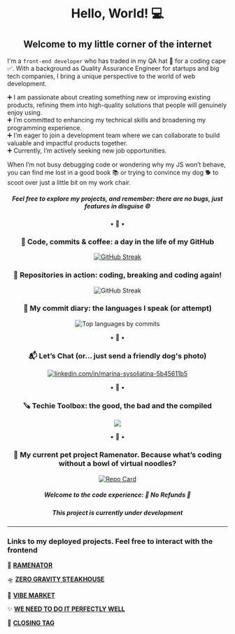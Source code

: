 
<h1 align="center">Hello, World! 💻</h1>

<h2 align="center">Welcome to my little corner of the internet</h2>

I'm a `front-end developer` who has traded in my QA hat 🚫 for a coding cape ✅. With a background as Quality Assurance Engineer for startups and big tech companies, I bring a unique perspective to the world of web development.

➕ I am passionate about creating something new or improving existing products, refining them into high-quality solutions that people will genuinely enjoy using.  
➕ I’m committed to enhancing my technical skills and broadening my programming experience.  
➕ I’m eager to join a development team where we can collaborate to build valuable and impactful products together.  
➕ Currently, I’m actively seeking new job opportunities.  

When I’m not busy debugging code or wondering why my JS won’t behave, you can find me lost in a good book 📚 or trying to convince my dog 🐕 to scoot over just a little bit on my work chair.

<h5 align="center"> Feel free to explore my projects, and remember: there are no bugs, just features in disguise ©️</h5>


<p align="center"> ▪️ 🔲 ▪️ </p>

 
<h3 align="center">🧩 Code, commits & coffee: a day in the life of my GitHub</h3>

<p align="center">
  <a href="https://git.io/streak-stats">
    <img src="https://streak-stats.demolab.com?user=stereogamm&theme=ambient-gradient&hide_border=true&border_radius=10&date_format=j%20M%5B%20Y%5D&card_width=450&card_height=190&ring=9EEB4B&fire=FFB80A&stroke=D9C1FF5A&sideLabels=E9EB56&currStreakLabel=A33FBB&hide_longest_streak=true" alt="GitHub Streak" />
  </a>
</p>



<h3 align="center">🧩 Repositories in action: coding, breaking and coding again!</h3>
<p align="center">
 <a>
  <img src="https://github-readme-stats.vercel.app/api/top-langs/?username=stereogamm&layout=compact&theme=github_light&langs_count=12&custom_title=Top%20Languages%20by%20my%20repo" alt="GitHub Streak"/>
 </a>
</p>


<h3 align="center">🧩 My сommit diary: the languages I speak (or attempt)</h3>
<p align="center">
 <a>
  <img src="https://github-readme-stats.vercel.app/api/top-langs/?username=stereogamm&layout=compact&theme=github_light&hide=css,scss,html,mdx,shell&&custom_title=Top%20Languages%20by%20commits" alt="Top languages by commits"/>
 </a>
</p>


<p align="center">▪️ 🔲 ▪️</p>


<h3 align="center">📬 Let’s Chat (or... just send a friendly dog's photo)</h3>
<p align="center">
<a href="https://linkedin.com/in/marina-sysoliatina-5b45611b5" target="blank"><img align="center" src="https://skillicons.dev/icons?i=linkedin&theme=light" alt="linkedin.com/in/marina-sysoliatina-5b45611b5"/></a>
</p>


<p align="center">▪️ 🔲 ▪️</p>


<h3 align="center">🪚 Techie Toolbox: the good, the bad and the compiled</h3>

<p align="center">
  <a href="https://skillicons.dev">
    <img src="https://skillicons.dev/icons?i=html,htmx,css,js,ts,webpack,yarn,react,redux,jest,git,sass,jquery,figma,babel,cypress,docker,github,grafana,elasticsearch,npm,postman&theme=light&perline=11" />
  </a>
</p>

<p align="center">▪️ 🔲 ▪️</p>

<h3 align="center">🦥 My current pet project Ramenator. Because what’s coding without a bowl of virtual noodles?</h3>

<p align="center">
  <a href="https://github.com/stereogamm/web-shop">
    <img src="https://github-readme-stats.vercel.app/api/pin/?username=stereogamm&repo=web-shop&theme=ambient_gradient&show_owner=true&hide=issues" alt="Repo Card" />
  </a>
</p>

<h5 align="center">Welcome to the code experience: 🚫 No Refunds 🚫</h5>
<h5 align="center">This project is currently under development</h5>

-------

### Links to my deployed projects. Feel free to interact with the frontend

🍜 <a href="https://noodle-and-bytes.vercel.app/" target="_blank">**RAMENATOR**</a>  

🛸 <a href="https://zero-gravity-steakhouse.vercel.app/" target="_blank">**ZERO GRAVITY STEAKHOUSE**</a>  

🌊 <a href="https://vibe-market.vercel.app/" target="_blank">**VIBE MARKET**</a>  

✨ <a href="https://we-need-to-do-it-perfectly-well.vercel.app/" target="_blank">**WE NEED TO DO IT PERFECTLY WELL**</a>   

💟 <a href="https://closing-tag.vercel.app/" target="_blank">**CLOSING TAG**</a> 


